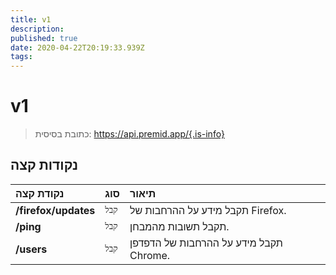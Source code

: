 ```yaml
---
title: v1
description:
published: true
date: 2020-04-22T20:19:33.939Z
tags:
---
```


# v1

> כתובת בסיסית: https://api.premid.app/{.is-info}


## נקודות קצה

<table>
  <thead>
    <tr>
      <th style="text-align:left">נקודת קצה</th>
      <th style="text-align:left">סוג</th>
      <th style="text-align:left">תיאור</th>
    </tr>
  </thead>
  <tbody>
    <tr>
      <td style="text-align:left"><b>/firefox/updates</b>
      </td>
      <td style="text-align:left"><code>קבל</code></td>
      <td style="text-align:left">תקבל מידע על ההרחבות של Firefox.</td>
    </tr>
    <tr>
      <td style="text-align:left"><b>/ping</b>
      </td>
      <td style="text-align:left"><code>קבל</code></td>
      <td style="text-align:left">תקבל תשובות מהמבחן.</td>
    </tr>
    <tr>
      <td style="text-align:left"><b>/users</b>
      </td>
      <td style="text-align:left"><code>קבל</code></td>
      <td style="text-align:left">תקבל מידע על ההרחבות של הדפדפן Chrome.</td>
    </tr>
  </tbody>
</table>


